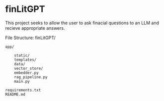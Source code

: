 # finLitGPT


This project seeks to allow the user to ask finacial questions to an LLM and recieve appropriate answers.

File Structure:
finLitGPT/

    app/

        static/
        templates/
        data/
        vector_store/
        embedder.py
        rag_pipeline.py
        main.py

    requirements.txt
    README.md
    
    